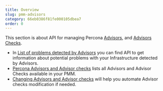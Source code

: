 ```yaml
---
title: Overview
slug: pmm-advisors
category: 66eb0386f81fe000105dbea7
order: 0
---
```



This section is about API for managing Percona [Advisors](https://docs.percona.com/percona-monitoring-and-management/get-started/advisors.html), and [Advisors Checks](https://docs.percona.com/percona-monitoring-and-management/details/develop-checks/index.html).

- In [List of problems detected by Advisors](failed-checks) you can find API to get information about potential problems with your Infrastructure detected by Advisors.
- [Percona Advisors and Advisor checks](advisors-and-advisor-checks) lists all Advisors and Advisor Checks available in your PMM.
- [Changing Advisors and Advisor checks](changing-advisor-checks) will help you automate Advisor checks modification if needed.
